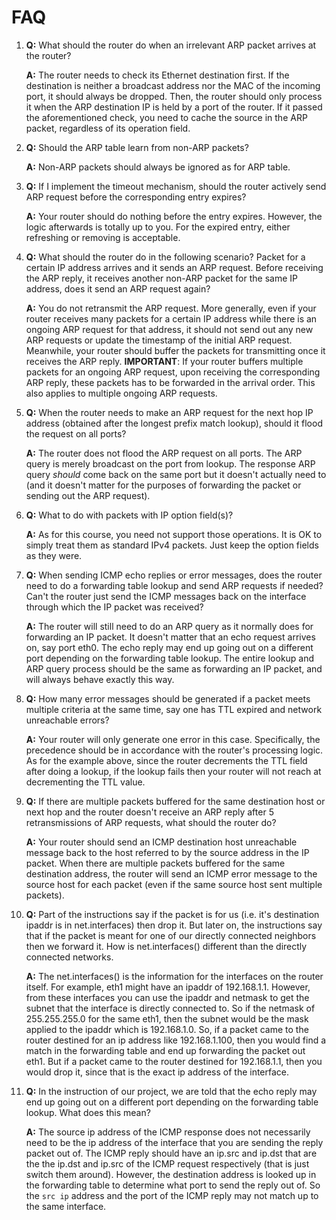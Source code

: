# FAQ

1.  **Q:** What should the router do when an irrelevant ARP packet arrives at the router?

    **A:** The router needs to check its Ethernet destination first. If the destination is neither a broadcast address nor the MAC of the incoming port, it should always be dropped. Then, the router should only process it when the ARP destination IP is held by a port of the router. If it passed the aforementioned check, you need to cache the source in the ARP packet, regardless of its operation field.
2.  **Q:** Should the ARP table learn from non-ARP packets?

    **A:** Non-ARP packets should always be ignored as for ARP table.
3.  **Q:** If I implement the timeout mechanism, should the router actively send ARP request before the corresponding entry expires?

    **A:** Your router should do nothing before the entry expires. However, the logic afterwards is totally up to you. For the expired entry, either refreshing or removing is acceptable.
4.  **Q:** What should the router do in the following scenario? Packet for a certain IP address arrives and it sends an ARP request. Before receiving the ARP reply, it receives another non-ARP packet for the same IP address, does it send an ARP request again?

    **A:** You do not retransmit the ARP request. More generally, even if your router receives many packets for a certain IP address while there is an ongoing ARP request for that address, it should not send out any new ARP requests or update the timestamp of the initial ARP request. Meanwhile, your router should buffer the packets for transmitting once it receives the ARP reply. **IMPORTANT**: If your router buffers multiple packets for an ongoing ARP request, upon receiving the corresponding ARP reply, these packets has to be forwarded in the arrival order. This also applies to multiple ongoing ARP requests.
5.  **Q:** When the router needs to make an ARP request for the next hop IP address (obtained after the longest prefix match lookup), should it flood the request on all ports?

    **A:** The router does not flood the ARP request on all ports. The ARP query is merely broadcast on the port from lookup. The response ARP query _should_ come back on the same port but it doesn't actually need to (and it doesn't matter for the purposes of forwarding the packet or sending out the ARP request).
6.  **Q:** What to do with packets with IP option field(s)?

    **A:** As for this course, you need not support those operations. It is OK to simply treat them as standard IPv4 packets. Just keep the option fields as they were.
7.  **Q:** When sending ICMP echo replies or error messages, does the router need to do a forwarding table lookup and send ARP requests if needed? Can't the router just send the ICMP messages back on the interface through which the IP packet was received?

    **A:** The router will still need to do an ARP query as it normally does for forwarding an IP packet. It doesn't matter that an echo request arrives on, say port eth0. The echo reply may end up going out on a different port depending on the forwarding table lookup. The entire lookup and ARP query process should be the same as forwarding an IP packet, and will always behave exactly this way.
8.  **Q:** How many error messages should be generated if a packet meets multiple criteria at the same time, say one has TTL expired and network unreachable errors?

    **A:** Your router will only generate one error in this case. Specifically, the precedence should be in accordance with the router's processing logic. As for the example above, since the router decrements the TTL field after doing a lookup, if the lookup fails then your router will not reach at decrementing the TTL value.
9.  **Q:** If there are multiple packets buffered for the same destination host or next hop and the router doesn't receive an ARP reply after 5 retransmissions of ARP requests, what should the router do?

    **A:** Your router should send an ICMP destination host unreachable message back to the host referred to by the source address in the IP packet. When there are multiple packets buffered for the same destination address, the router will send an ICMP error message to the source host for each packet (even if the same source host sent multiple packets).
10. **Q:** Part of the instructions say if the packet is for us (i.e. it's destination ipaddr is in net.interfaces) then drop it. But later on, the instructions say that if the packet is meant for one of our directly connected neighbors then we forward it. How is net.interfaces() different than the directly connected networks.

    **A:** The net.interfaces() is the information for the interfaces on the router itself. For example, eth1 might have an ipaddr of 192.168.1.1. However, from these interfaces you can use the ipaddr and netmask to get the subnet that the interface is directly connected to. So if the netmask of 255.255.255.0 for the same eth1, then the subnet would be the mask applied to the ipaddr which is 192.168.1.0. So, if a packet came to the router destined for an ip address like 192.168.1.100, then you would find a match in the forwarding table and end up forwarding the packet out eth1. But if a packet came to the router destined for 192.168.1.1, then you would drop it, since that is the exact ip address of the interface.
11. **Q:** In the instruction of our project, we are told that the echo reply may end up going out on a different port depending on the forwarding table lookup. What does this mean?

    **A:** The source ip address of the ICMP response does not necessarily need to be the ip address of the interface that you are sending the reply packet out of. The ICMP reply should have an ip.src and ip.dst that are the the ip.dst and ip.src of the ICMP request respectively (that is just switch them around). However, the destination address is looked up in the forwarding table to determine what port to send the reply out of. So the `src ip` address and the port of the ICMP reply may not match up to the same interface.
